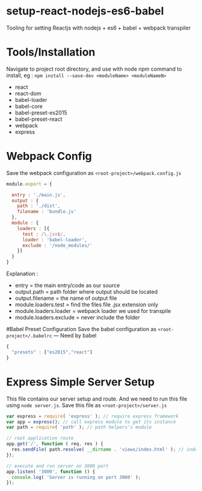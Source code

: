 # setup-react-nodejs-es6-babel
Tooling for setting Reactjs with nodejs + es6 + babel + webpack transpiler

# Tools/Installation
Navigate to project root directory, and use with node npm command to install, eg : `npm install --save-dev <moduleName> <moduleNameN>`
  - react
  - react-dom
  - babel-loader
  - babel-core
  - babel-preset-es2015
  - babel-preset-react
  - webpack
  - express
  
# Webpack Config
Save the webpack configuration as `<root-project>/webpack.config.js`

```js
module.export = {

  entry : './main.js',
  output : {
    path : './dist',
    filename : 'bundle.js'
  },
  module : {
    loaders : [{
      test : /\.jsx$/,
      loader : 'babel-loader',
      exclude : '/node_modules/'
    }]
  }
}
```

Explanation :

 - entry = the main entry/code as our source
 - output.path = path folder where output should be located
 - output.filename = the name of output file
 - module.loaders.test = find the files file .jsx extension only
 - module.loaders.loader = webpack loader we used for transpile
 - module.loaders.exclude = never include the folder


#Babel Preset Configuration
Save the babel configuration as `<root-project>/.babelrc` — Need by babel

```js
{
  "presets" : ["es2015","react"]
}
```

# Express Simple Server Setup
This file contains our server setup and route. And we need to run this file using `node server.js`. Save this file as `<root-project>/server.js`

```js
var express = require( 'express' ); // require express framework
var app = express(); // call express module to get its instance
var path = require( 'path' ); // path helpers's module

// root application route
app.get('/', function ( req, res ) {
  res.sendFile( path.resolve( __dirname . 'views/index.html' ); // index is our view file
});

// execute and run server on 3000 port
app.listen( '3000', function () {
  console.log( 'Server is running on port 3000' );
});
```
